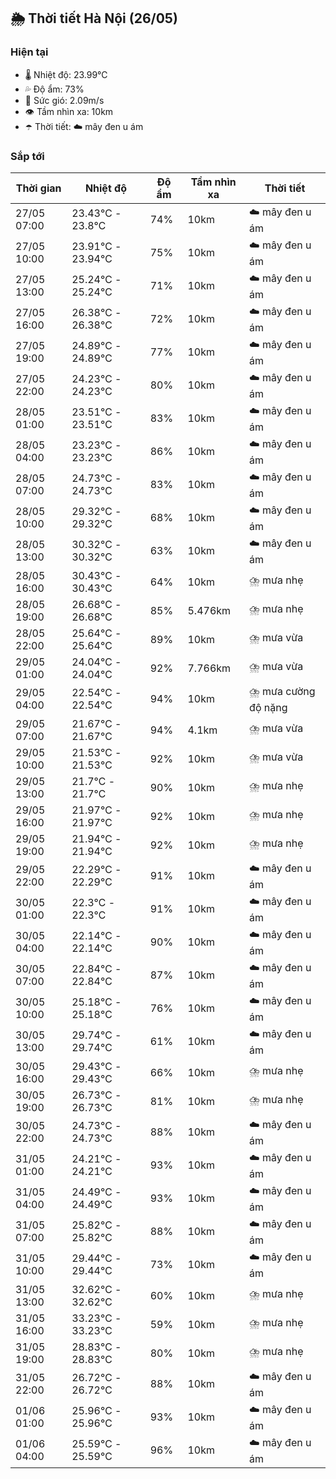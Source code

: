 ## 🌦️ Thời tiết Hà Nội (26/05)

### Hiện tại

- 🌡️ Nhiệt độ: 23.99℃
- 💦 Độ ẩm: 73%
- 💨 Sức gió: 2.09m/s
- 👁️ Tầm nhìn xa: 10km
- ☂️ Thời tiết: ☁️ mây đen u ám

### Sắp tới

| Thời gian | Nhiệt độ | Độ ẩm | Tầm nhìn xa | Thời tiết |
| --- | --- | --- | --- | --- |
| 27/05 07:00 | 23.43℃ - 23.8℃ | 74% | 10km | ☁️ mây đen u ám |
| 27/05 10:00 | 23.91℃ - 23.94℃ | 75% | 10km | ☁️ mây đen u ám |
| 27/05 13:00 | 25.24℃ - 25.24℃ | 71% | 10km | ☁️ mây đen u ám |
| 27/05 16:00 | 26.38℃ - 26.38℃ | 72% | 10km | ☁️ mây đen u ám |
| 27/05 19:00 | 24.89℃ - 24.89℃ | 77% | 10km | ☁️ mây đen u ám |
| 27/05 22:00 | 24.23℃ - 24.23℃ | 80% | 10km | ☁️ mây đen u ám |
| 28/05 01:00 | 23.51℃ - 23.51℃ | 83% | 10km | ☁️ mây đen u ám |
| 28/05 04:00 | 23.23℃ - 23.23℃ | 86% | 10km | ☁️ mây đen u ám |
| 28/05 07:00 | 24.73℃ - 24.73℃ | 83% | 10km | ☁️ mây đen u ám |
| 28/05 10:00 | 29.32℃ - 29.32℃ | 68% | 10km | ☁️ mây đen u ám |
| 28/05 13:00 | 30.32℃ - 30.32℃ | 63% | 10km | ☁️ mây đen u ám |
| 28/05 16:00 | 30.43℃ - 30.43℃ | 64% | 10km | ⛈️ mưa nhẹ |
| 28/05 19:00 | 26.68℃ - 26.68℃ | 85% | 5.476km | ⛈️ mưa nhẹ |
| 28/05 22:00 | 25.64℃ - 25.64℃ | 89% | 10km | ⛈️ mưa vừa |
| 29/05 01:00 | 24.04℃ - 24.04℃ | 92% | 7.766km | ⛈️ mưa vừa |
| 29/05 04:00 | 22.54℃ - 22.54℃ | 94% | 10km | ⛈️ mưa cường độ nặng |
| 29/05 07:00 | 21.67℃ - 21.67℃ | 94% | 4.1km | ⛈️ mưa vừa |
| 29/05 10:00 | 21.53℃ - 21.53℃ | 92% | 10km | ⛈️ mưa vừa |
| 29/05 13:00 | 21.7℃ - 21.7℃ | 90% | 10km | ⛈️ mưa nhẹ |
| 29/05 16:00 | 21.97℃ - 21.97℃ | 92% | 10km | ⛈️ mưa nhẹ |
| 29/05 19:00 | 21.94℃ - 21.94℃ | 92% | 10km | ⛈️ mưa nhẹ |
| 29/05 22:00 | 22.29℃ - 22.29℃ | 91% | 10km | ☁️ mây đen u ám |
| 30/05 01:00 | 22.3℃ - 22.3℃ | 91% | 10km | ☁️ mây đen u ám |
| 30/05 04:00 | 22.14℃ - 22.14℃ | 90% | 10km | ☁️ mây đen u ám |
| 30/05 07:00 | 22.84℃ - 22.84℃ | 87% | 10km | ☁️ mây đen u ám |
| 30/05 10:00 | 25.18℃ - 25.18℃ | 76% | 10km | ☁️ mây đen u ám |
| 30/05 13:00 | 29.74℃ - 29.74℃ | 61% | 10km | ☁️ mây đen u ám |
| 30/05 16:00 | 29.43℃ - 29.43℃ | 66% | 10km | ⛈️ mưa nhẹ |
| 30/05 19:00 | 26.73℃ - 26.73℃ | 81% | 10km | ⛈️ mưa nhẹ |
| 30/05 22:00 | 24.73℃ - 24.73℃ | 88% | 10km | ☁️ mây đen u ám |
| 31/05 01:00 | 24.21℃ - 24.21℃ | 93% | 10km | ☁️ mây đen u ám |
| 31/05 04:00 | 24.49℃ - 24.49℃ | 93% | 10km | ☁️ mây đen u ám |
| 31/05 07:00 | 25.82℃ - 25.82℃ | 88% | 10km | ☁️ mây đen u ám |
| 31/05 10:00 | 29.44℃ - 29.44℃ | 73% | 10km | ☁️ mây đen u ám |
| 31/05 13:00 | 32.62℃ - 32.62℃ | 60% | 10km | ⛈️ mưa nhẹ |
| 31/05 16:00 | 33.23℃ - 33.23℃ | 59% | 10km | ⛈️ mưa nhẹ |
| 31/05 19:00 | 28.83℃ - 28.83℃ | 80% | 10km | ⛈️ mưa nhẹ |
| 31/05 22:00 | 26.72℃ - 26.72℃ | 88% | 10km | ☁️ mây đen u ám |
| 01/06 01:00 | 25.96℃ - 25.96℃ | 93% | 10km | ☁️ mây đen u ám |
| 01/06 04:00 | 25.59℃ - 25.59℃ | 96% | 10km | ☁️ mây đen u ám |
